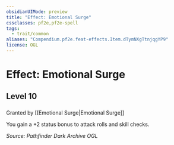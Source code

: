 ```yaml
---
obsidianUIMode: preview
title: "Effect: Emotional Surge"
cssclasses: pf2e,pf2e-spell
tags:
  - trait/common
aliases: "Compendium.pf2e.feat-effects.Item.dTymNXgTtnjqgYP9"
license: OGL
---
```

# Effect: Emotional Surge
## Level 10
### 






Granted by [[Emotional Surge|Emotional Surge]]

You gain a +2 status bonus to attack rolls and skill checks.

*Source: Pathfinder Dark Archive*
*OGL*